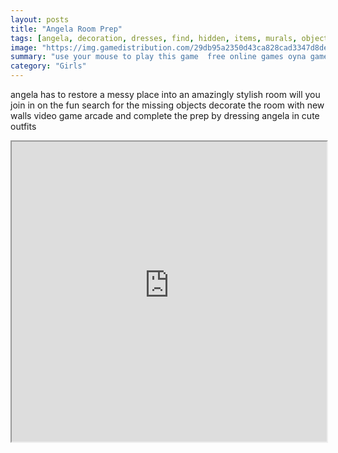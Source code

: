 ```yaml
---
layout: posts
title: "Angela Room Prep"
tags: [angela, decoration, dresses, find, hidden, items, murals, objects, painting, room, seek, talking, free, online, games, oyna, game, free, games, play, play, games]
image: "https://img.gamedistribution.com/29db95a2350d43ca828cad3347d8dec6.jpg"
summary: "use your mouse to play this game  free online games oyna game free games play play games"
category: "Girls"
---
```


angela has to restore a messy place into an amazingly stylish room will you join in on the fun search for the missing objects decorate the room with new walls video game arcade and complete the prep by dressing angela in cute outfits

<iframe width="100%" height="480px;" src="https://flash.gamedistribution.com?game=29db95a2350d43ca828cad3347d8dec6"></iframe>